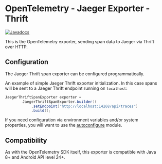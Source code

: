 # OpenTelemetry - Jaeger Exporter - Thrift

[![Javadocs][javadoc-image]][javadoc-url]

This is the OpenTelemetry exporter, sending span data to Jaeger via Thrift over HTTP.

## Configuration

The Jaeger Thrift span exporter can be configured programmatically.

An example of simple Jaeger Thrift exporter initialization. In this case
spans will be sent to a Jaeger Thrift endpoint running on `localhost`:

```java
JaegerThriftSpanExporter exporter =
        JaegerThriftSpanExporter.builder()
            .setEndpoint("http://localhost:14268/api/traces")
            .build();
```

If you need configuration via environment variables and/or system properties, you will want to use
the [autoconfigure](../../sdk-extensions/autoconfigure) module.

## Compatibility

As with the OpenTelemetry SDK itself, this exporter is compatible with Java 8+ and Android API level 24+.

[javadoc-image]: https://www.javadoc.io/badge/io.opentelemetry/opentelemetry-exporter-jaeger-thrift.svg
[javadoc-url]: https://www.javadoc.io/doc/io.opentelemetry/opentelemetry-exporter-jaeger-thrift
